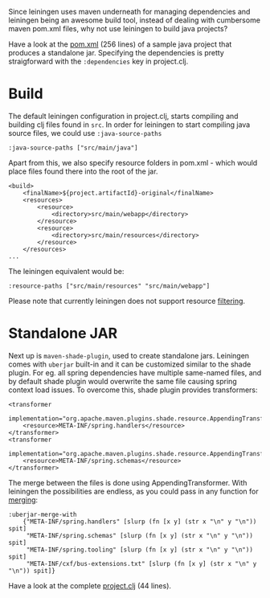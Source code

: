 <!-- {:title "Using leiningen for java projects" :date "2013-10-19" :tags "leiningen java"} -->

Since leiningen uses maven underneath for managing dependencies and leiningen being an awesome build tool, instead of dealing with cumbersome maven pom.xml files, why not use leiningen to build java projects?

Have a look at the [pom.xml][pom.xml] (256 lines) of a sample java project that produces a standalone jar. Specifying the dependencies is pretty straigforward with the `:dependencies` key in project.clj.

Build
=====

The default leiningen configuration in project.clj, starts compiling and building clj files found in `src`. In order for leiningen to start compiling java source files, we could use `:java-source-paths`

```
:java-source-paths ["src/main/java"]
```
Apart from this, we also specify resource folders in pom.xml - which would place files found there into the root of the jar.

```
<build>
    <finalName>${project.artifactId}-original</finalName>
    <resources>
        <resource>
            <directory>src/main/webapp</directory>
        </resource>
        <resource>
            <directory>src/main/resources</directory>
        </resource>
    </resources>
...
```

The leiningen equivalent would be:

```
:resource-paths ["src/main/resources" "src/main/webapp"]
```

Please note that currently leiningen does not support resource [filtering][filtering].

Standalone JAR
==============

Next up is `maven-shade-plugin`, used to create standalone jars. Leiningen comes with `uberjar` built-in and it can be customized similar to the shade plugin. For eg. all spring dependencies have multiple same-named files, and by default shade plugin would overwrite the same file causing spring context load issues. To overcome this, shade plugin provides transformers:

```
<transformer
        implementation="org.apache.maven.plugins.shade.resource.AppendingTransformer">
    <resource>META-INF/spring.handlers</resource>
</transformer>
<transformer
        implementation="org.apache.maven.plugins.shade.resource.AppendingTransformer">
    <resource>META-INF/spring.schemas</resource>
</transformer>
```

The merge between the files is done using AppendingTransformer. With leiningen the possibilities are endless, as you could pass in any function for [merging][merging]:

```
:uberjar-merge-with 
	{"META-INF/spring.handlers" [slurp (fn [x y] (str x "\n" y "\n")) spit]
     "META-INF/spring.schemas" [slurp (fn [x y] (str x "\n" y "\n")) spit]
     "META-INF/spring.tooling" [slurp (fn [x y] (str x "\n" y "\n")) spit]
     "META-INF/cxf/bus-extensions.txt" [slurp (fn [x y] (str x "\n" y "\n")) spit]}
```

Have a look at the complete [project.clj][project.clj] (44 lines).

[project.clj]: https://gist.github.com/dlokesh/7057490#file-project-clj
[pom.xml]: https://gist.github.com/dlokesh/7057490#file-pom-xml
[merging]: https://github.com/technomancy/leiningen/blob/master/sample.project.clj#L335-L341
[filtering]: http://maven.apache.org/plugins/maven-resources-plugin/examples/filter.html
